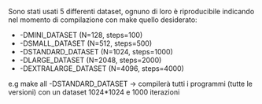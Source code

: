 Sono stati usati 5 differenti dataset, ognuno di loro è riproducibile indicando nel momento di compilazione con make quello desiderato: 

- -DMINI_DATASET        (N=128, steps=100)
- -DSMALL_DATASET       (N=512, steps=500)
- -DSTANDARD_DATASET    (N=1024, steps=1000)
- -DLARGE_DATASET       (N=2048, steps=2000)
- -DEXTRALARGE_DATASET  (N=4096, steps=4000)

e.g make all -DSTANDARD_DATASET -> compilerà tutti i programmi (tutte le versioni) con un dataset 1024*1024 e 1000 iterazioni